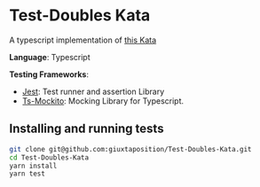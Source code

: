 # Test-Doubles Kata

A typescript implementation of [this Kata](https://github.com/aleixmorgadas/mocks-fakes-spies-and-stubs-kata)

**Language**: Typescript

**Testing Frameworks**:

- [Jest](https://github.com/mochajs/mocha): Test runner and assertion Library
- [Ts-Mockito](https://github.com/NagRock/ts-mockito): Mocking Library for Typescript.

## Installing and running tests

``` bash
git clone git@github.com:giuxtaposition/Test-Doubles-Kata.git
cd Test-Doubles-Kata
yarn install
yarn test
```
